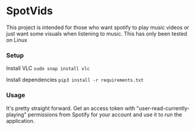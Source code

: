# SpotVids

This project is intended for those who want spotify to play music videos or just want some visuals when listening to music. This has only been tested on Linux


### Setup

Install VLC
```sudo snap install vlc```

Install dependencies
```pip3 install -r requirements.txt```


### Usage

It's pretty straight forward. Get an access token with "user-read-currently-playing" permissions from Spotify for your account and use it to run the application. 
